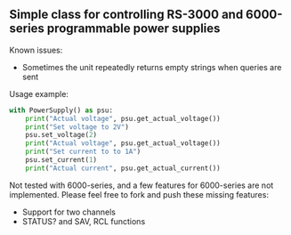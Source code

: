 ## Simple class for controlling RS-3000 and 6000-series programmable power supplies

Known issues:
* Sometimes the unit repeatedly returns empty strings when queries are sent

Usage example:
```python
with PowerSupply() as psu:
    print("Actual voltage", psu.get_actual_voltage())
    print("Set voltage to 2V")
    psu.set_voltage(2)
    print("Actual voltage", psu.get_actual_voltage())
    print("Set current to to 1A")
    psu.set_current(1)
    print("Actual current", psu.get_actual_current())
 ```

Not tested with 6000-series, and a few features for 6000-series are not implemented.
Please feel free to fork and push these missing features:
* Support for two channels
* STATUS? and SAV, RCL functions

